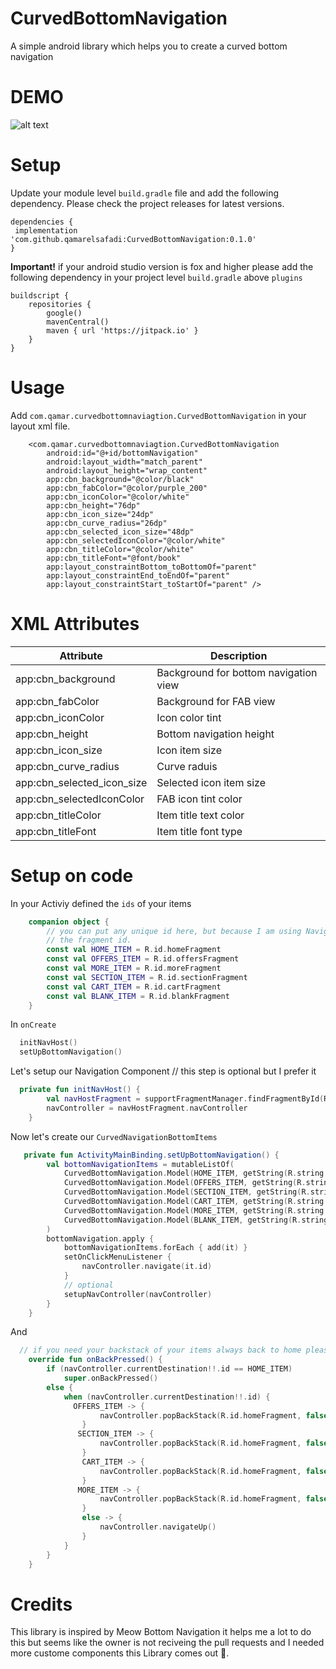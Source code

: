 # CurvedBottomNavigation
A simple android library which helps you to create a curved bottom navigation

# DEMO 

![alt text](https://media3.giphy.com/media/RsTb9IItEQJiLyoAqw/giphy.gif?cid=790b76118cad4a0b5e3733aae12aa7837e19d88d5c1ab677&rid=giphy.gif&ct=g "DEMO")

# Setup 

Update your module level `build.gradle` file and add the following dependency. Please check the project releases for latest versions.

```
dependencies {
 implementation 'com.github.qamarelsafadi:CurvedBottomNavigation:0.1.0'
}
```

**Important!** if your android studio version is fox and higher please add the following dependency in your project level `build.gradle`
above `plugins` 

```
buildscript {
    repositories {
        google()
        mavenCentral()
        maven { url 'https://jitpack.io' }
    }
}
```

# Usage

Add `com.qamar.curvedbottomnaviagtion.CurvedBottomNavigation` in your layout xml file.

```
    <com.qamar.curvedbottomnaviagtion.CurvedBottomNavigation
        android:id="@+id/bottomNavigation"
        android:layout_width="match_parent"
        android:layout_height="wrap_content"
        app:cbn_background="@color/black"
        app:cbn_fabColor="@color/purple_200"
        app:cbn_iconColor="@color/white"
        app:cbn_height="76dp"
        app:cbn_icon_size="24dp"
        app:cbn_curve_radius="26dp"
        app:cbn_selected_icon_size="48dp"
        app:cbn_selectedIconColor="@color/white"
        app:cbn_titleColor="@color/white"
        app:cbn_titleFont="@font/book"
        app:layout_constraintBottom_toBottomOf="parent"
        app:layout_constraintEnd_toEndOf="parent"
        app:layout_constraintStart_toStartOf="parent" />
```


# XML Attributes 

| Attribute     | Description |
| ------------- | ------------- |
| app:cbn_background  | Background for bottom navigation view  |
| app:cbn_fabColor  | Background for FAB view  |
| app:cbn_iconColor  | Icon color tint  |
| app:cbn_height  | Bottom navigation height  |
| app:cbn_icon_size  | Icon item size  |
| app:cbn_curve_radius  | Curve raduis  |
| app:cbn_selected_icon_size  | Selected icon item size  |
| app:cbn_selectedIconColor  | FAB icon tint color  |
| app:cbn_titleColor  | Item title text color  |
| app:cbn_titleFont  | Item title font type |


# Setup on code 

In your Activiy defined the `ids` of your items 
```Kotlin 
    companion object {
        // you can put any unique id here, but because I am using Navigation Component I prefer to put it as
        // the fragment id.
        const val HOME_ITEM = R.id.homeFragment
        const val OFFERS_ITEM = R.id.offersFragment
        const val MORE_ITEM = R.id.moreFragment
        const val SECTION_ITEM = R.id.sectionFragment
        const val CART_ITEM = R.id.cartFragment
        const val BLANK_ITEM = R.id.blankFragment
    }
  ```
In `onCreate` 
```Kotlin 
  initNavHost()
  setUpBottomNavigation()
  ```
            

Let's setup our Navigation Component // this step is optional but I prefer it
```Kotlin
  private fun initNavHost() {
        val navHostFragment = supportFragmentManager.findFragmentById(R.id.nav_host_fragment) as NavHostFragment
        navController = navHostFragment.navController
    }
```

Now let's create our `CurvedNavigationBottomItems` 

```Kotlin 
   private fun ActivityMainBinding.setUpBottomNavigation() {
        val bottomNavigationItems = mutableListOf(
            CurvedBottomNavigation.Model(HOME_ITEM, getString(R.string.home), R.drawable._01_home),
            CurvedBottomNavigation.Model(OFFERS_ITEM, getString(R.string.offers), R.drawable.offers),
            CurvedBottomNavigation.Model(SECTION_ITEM, getString(R.string.sections), R.drawable.section),
            CurvedBottomNavigation.Model(CART_ITEM, getString(R.string.cart), R.drawable.cart),
            CurvedBottomNavigation.Model(MORE_ITEM, getString(R.string.more), R.drawable.more),
            CurvedBottomNavigation.Model(BLANK_ITEM, getString(R.string.more), R.drawable.more),
        )
        bottomNavigation.apply {
            bottomNavigationItems.forEach { add(it) }
            setOnClickMenuListener {
                navController.navigate(it.id)
            }
            // optional
            setupNavController(navController)
        }
    }
````
   
And 
```Kotlin
  // if you need your backstack of your items always back to home please override this method
    override fun onBackPressed() {
        if (navController.currentDestination!!.id == HOME_ITEM)
            super.onBackPressed()
        else {
            when (navController.currentDestination!!.id) {
              OFFERS_ITEM -> {
                    navController.popBackStack(R.id.homeFragment, false)
                }
               SECTION_ITEM -> {
                    navController.popBackStack(R.id.homeFragment, false)
                }
                CART_ITEM -> {
                    navController.popBackStack(R.id.homeFragment, false)
                }
               MORE_ITEM -> {
                    navController.popBackStack(R.id.homeFragment, false)
                }
                else -> {
                    navController.navigateUp()
                }
            }
        }
    }
```

        
    
        
# Credits 

This library is inspired by Meow Bottom Navigation it helps me a lot to do this but seems like the owner is not reciveing the pull requests 
and I needed more custome components this Library comes out :rocket:.

